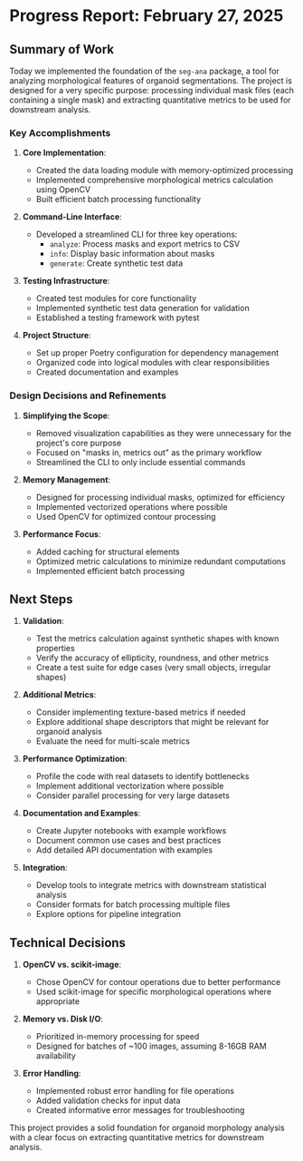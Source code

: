 # Progress Report: February 27, 2025

## Summary of Work

Today we implemented the foundation of the `seg-ana` package, a tool for analyzing morphological features of organoid segmentations. The project is designed for a very specific purpose: processing individual mask files (each containing a single mask) and extracting quantitative metrics to be used for downstream analysis.

### Key Accomplishments

1. **Core Implementation**:
   - Created the data loading module with memory-optimized processing
   - Implemented comprehensive morphological metrics calculation using OpenCV
   - Built efficient batch processing functionality

2. **Command-Line Interface**:
   - Developed a streamlined CLI for three key operations:
     - `analyze`: Process masks and export metrics to CSV
     - `info`: Display basic information about masks
     - `generate`: Create synthetic test data

3. **Testing Infrastructure**:
   - Created test modules for core functionality
   - Implemented synthetic test data generation for validation
   - Established a testing framework with pytest

4. **Project Structure**:
   - Set up proper Poetry configuration for dependency management
   - Organized code into logical modules with clear responsibilities
   - Created documentation and examples

### Design Decisions and Refinements

1. **Simplifying the Scope**:
   - Removed visualization capabilities as they were unnecessary for the project's core purpose
   - Focused on "masks in, metrics out" as the primary workflow
   - Streamlined the CLI to only include essential commands

2. **Memory Management**:
   - Designed for processing individual masks, optimized for efficiency
   - Implemented vectorized operations where possible
   - Used OpenCV for optimized contour processing

3. **Performance Focus**:
   - Added caching for structural elements
   - Optimized metric calculations to minimize redundant computations
   - Implemented efficient batch processing

## Next Steps

1. **Validation**:
   - Test the metrics calculation against synthetic shapes with known properties
   - Verify the accuracy of ellipticity, roundness, and other metrics
   - Create a test suite for edge cases (very small objects, irregular shapes)

2. **Additional Metrics**:
   - Consider implementing texture-based metrics if needed
   - Explore additional shape descriptors that might be relevant for organoid analysis
   - Evaluate the need for multi-scale metrics

3. **Performance Optimization**:
   - Profile the code with real datasets to identify bottlenecks
   - Implement additional vectorization where possible
   - Consider parallel processing for very large datasets

4. **Documentation and Examples**:
   - Create Jupyter notebooks with example workflows
   - Document common use cases and best practices
   - Add detailed API documentation with examples

5. **Integration**:
   - Develop tools to integrate metrics with downstream statistical analysis
   - Consider formats for batch processing multiple files
   - Explore options for pipeline integration

## Technical Decisions

1. **OpenCV vs. scikit-image**:
   - Chose OpenCV for contour operations due to better performance
   - Used scikit-image for specific morphological operations where appropriate

2. **Memory vs. Disk I/O**:
   - Prioritized in-memory processing for speed
   - Designed for batches of ~100 images, assuming 8-16GB RAM availability

3. **Error Handling**:
   - Implemented robust error handling for file operations
   - Added validation checks for input data
   - Created informative error messages for troubleshooting

This project provides a solid foundation for organoid morphology analysis with a clear focus on extracting quantitative metrics for downstream analysis.
